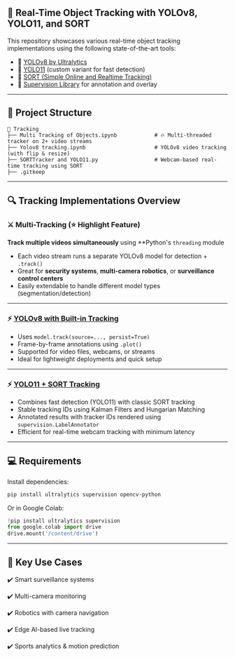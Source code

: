 ## 🧠 Real-Time Object Tracking with YOLOv8, YOLO11, and SORT

This repository showcases various real-time object tracking implementations using the following state-of-the-art tools:

* 🔗 [YOLOv8 by Ultralytics](https://github.com/ultralytics/ultralytics)
* 🔗 [YOLO11](https://github.com/ultralytics/ultralytics) (custom variant for fast detection)
* 🔗 [SORT (Simple Online and Realtime Tracking)](https://github.com/abewley/sort)
* 🔗 [Supervision Library](https://github.com/roboflow/supervision) for annotation and overlay

---

## 📂 Project Structure

```
📁 Tracking
├── Multi Tracking of Objects.ipynb            # 🔥 Multi-threaded tracker on 2+ video streams
├── Yolov8 tracking.ipynb                      # YOLOv8 video tracking (with flip & resize)
├── SORTTracker and YOLO11.py                  # Webcam-based real-time tracking using SORT
├── .gitkeep
```

---

## 🔍 Tracking Implementations Overview

### ⚔️ Multi-Tracking (⭐ Highlight Feature)

**Track multiple videos simultaneously** using **Python's `threading` module
* Each video stream runs a separate YOLOv8 model for detection + `.track()`
* Great for **security systems**, **multi-camera robotics**, or **surveillance control centers**
* Easily extendable to handle different model types (segmentation/detection)

---

### ⚡ [YOLOv8 with Built-in Tracking](https://docs.ultralytics.com/modes/track/)

* Uses `model.track(source=..., persist=True)`
* Frame-by-frame annotations using `.plot()`
* Supported for video files, webcams, or streams
* Ideal for lightweight deployments and quick setup

---

### ⚡ [YOLO11 + SORT Tracking](https://github.com/abewley/sort)

* Combines fast detection (YOLO11) with classic SORT tracking
* Stable tracking IDs using Kalman Filters and Hungarian Matching
* Annotated results with tracker IDs rendered using `supervision.LabelAnnotator`
* Efficient for real-time webcam tracking with minimum latency

---

## 💻 Requirements

Install dependencies:

```bash
pip install ultralytics supervision opencv-python
```

Or in Google Colab:

```python
!pip install ultralytics supervision
from google.colab import drive
drive.mount('/content/drive')
```
---

## 📌 Key Use Cases

✔️ Smart surveillance systems

✔️ Multi-camera monitoring

✔️ Robotics with camera navigation

✔️ Edge AI-based live tracking

✔️ Sports analytics & motion prediction
